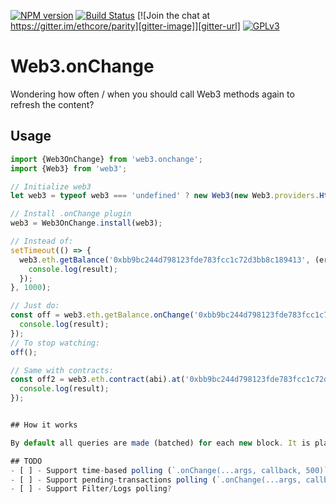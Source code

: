 [![NPM version][npm-image]][npm-url] 
[![Build Status][travis-image]][travis-url]
[![Join the chat at https://gitter.im/ethcore/parity][gitter-image]][gitter-url]
[![GPLv3][license-image]][license-url]

[npm-image]: https://badge.fury.io/js/web3.onchange.png
[npm-url]: https://npmjs.org/package/web3.onchange
[travis-image]: https://travis-ci.org/tomusdrw/web3.onChange.svg?branch=master
[travis-url]: https://travis-ci.org/tomusdrw/web3.onChange
[gitter-image]: https://badges.gitter.im/Join%20Chat.svg
[gitter-url]: https://gitter.im/ethcore/parity?utm_source=badge&utm_medium=badge&utm_campaign=pr-badge&utm_content=badge
[license-image]: https://img.shields.io/badge/license-GPL%20v3-green.svg
[license-url]: http://www.gnu.org/licenses/gpl-3.0.en.html

# Web3.onChange

Wondering how often / when you should call Web3 methods again to refresh the content?


## Usage

```javascript
import {Web3OnChange} from 'web3.onchange';
import {Web3} from 'web3';

// Initialize web3
let web3 = typeof web3 === 'undefined' ? new Web3(new Web3.providers.HttpProvider('http://localhost:8545')) : web3;

// Install .onChange plugin
web3 = Web3OnChange.install(web3);

// Instead of:
setTimeout(() => {
  web3.eth.getBalance('0xbb9bc244d798123fde783fcc1c72d3bb8c189413', (err, result) => {
    console.log(result);
  });
}, 1000);

// Just do:
const off = web3.eth.getBalance.onChange('0xbb9bc244d798123fde783fcc1c72d3bb8c189413', (err, result) => {
  console.log(result);
});
// To stop watching:
off();

// Same with contracts:
const off2 = web3.eth.contract(abi).at('0xbb9bc244d798123fde783fcc1c72d3bb8c189413').balance.onChange((err, result) => {
  console.log(result);
});


## How it works

By default all queries are made (batched) for each new block. It is planned to support other polling schemes in future.

## TODO
- [ ] - Support time-based polling (`.onChange(...args, callback, 500)` - would poll every 500s)
- [ ] - Support pending-transactions polling (`.onChange(...args, callback, 'pending')`)
- [ ] - Support Filter/Logs polling?
